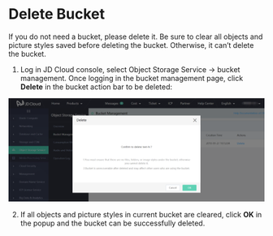 # Delete Bucket

If you do not need a bucket, please delete it. Be sure to clear all objects and picture styles saved before deleting the bucket. Otherwise, it can’t delete the bucket.

1. Log in JD Cloud console, select Object Storage Service -> bucket management. Once logging in the bucket management page, click **Delete** in the bucket action bar to be deleted:

![Delete Bucket](../../../../../image/Object-Storage-Service/OSS-029.png)

2. If all objects and picture styles in current bucket are cleared, click **OK** in the popup and the bucket can be successfully deleted.
